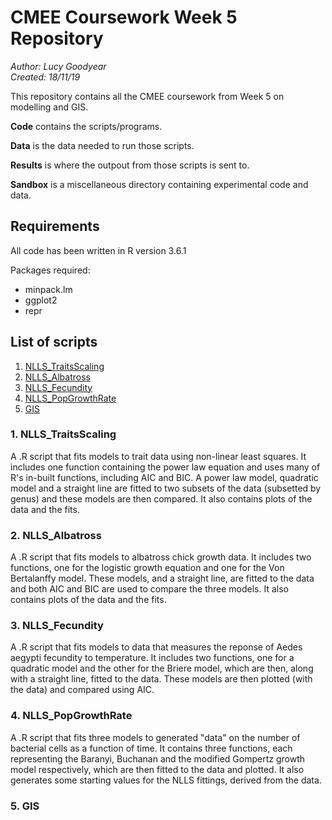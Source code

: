 # CMEE Coursework Week 5 Repository

*Author: Lucy Goodyear*  
*Created: 18/11/19*

This repository contains all the CMEE coursework from Week 5 on modelling and GIS.

**Code** contains the scripts/programs.

**Data** is the data needed to run those scripts.

**Results** is where the outpout from those scripts is sent to.

**Sandbox** is a miscellaneous directory containing experimental code and data.

## Requirements

All code has been written in R version 3.6.1

Packages required:
- minpack.lm
- ggplot2
- repr

## List of scripts
1. [NLLS_TraitsScaling](#1.NLLS_TraitsScaling)
2. [NLLS_Albatross](#2.-NLLS_Albatross)
3. [NLLS_Fecundity](#3.-NLLS_Fecundity)
4. [NLLS_PopGrowthRate](#4.-NLLS_PopGrowthRate)
5. [GIS](#5.-GIS)

### 1. NLLS_TraitsScaling

A .R script that fits models to trait data using non-linear least squares. It includes one function containing the power law equation and uses many of R's in-built functions, including AIC and BIC. A power law model, quadratic model and a straight line are fitted to two subsets of the data (subsetted by genus) and these models are then compared. It also contains plots of the data and the fits.

### 2. NLLS_Albatross

A .R script that fits models to albatross chick growth data. It includes two functions, one for the logistic growth equation and one for the Von Bertalanffy model. These models, and a straight line, are fitted to the data and both AIC and BIC are used to compare the three models. It also contains plots of the data and the fits.

### 3. NLLS_Fecundity

A .R script that fits models to data that measures the reponse of Aedes aegypti fecundity to temperature. It includes two functions, one for a quadratic model and the other for the Briere model, which are then, along with a straight line, fitted to the data. These models are then plotted (with the data) and compared using AIC.

### 4. NLLS_PopGrowthRate

A .R script that fits three models to generated "data" on the number of bacterial cells as a function of time. It contains three functions, each representing the Baranyi, Buchanan and the modified Gompertz growth model respectively, which are then fitted to the data and plotted. It also generates some starting values for the NLLS fittings, derived from the data.

### 5. GIS

